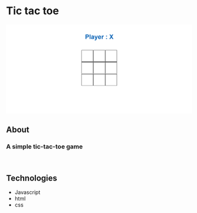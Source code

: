 <h1>Tic tac toe</h1>

<img src='img/gif-project.gif'>

## About

### A simple tic-tac-toe game

<br>

## Technologies

<ul>
    <li>Javascript</li>
    <li>html</li>
    <li>css</li>
</ul>
